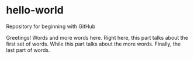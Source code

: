 # hello-world
Repository for beginning with GitHub
 
 Greetings!
 Words and more words here. Right here, this part talks about the first set of words. While this part talks about the more words. 
 Finally, the last part of words. 
